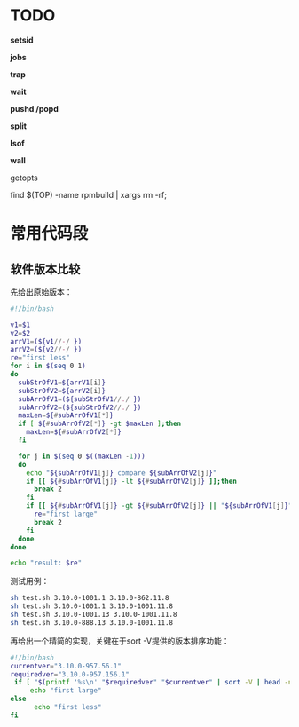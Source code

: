 # TODO

**setsid**

**jobs** 

**trap**

**wait**

**pushd /popd**

**split**

**lsof**

**wall**

getopts

find $(TOP) -name rpmbuild | xargs rm -rf;

# 常用代码段

## 软件版本比较

先给出原始版本：

```bash
#!/bin/bash

v1=$1
v2=$2
arrV1=(${v1//-/ })
arrV2=(${v2//-/ })
re="first less"
for i in $(seq 0 1)
do
  subStrOfV1=${arrV1[i]}
  subStrOfV2=${arrV2[i]}
  subArrOfV1=(${subStrOfV1//./ })
  subArrOfV2=(${subStrOfV2//./ })
  maxLen=${#subArrOfV1[*]}
  if [ ${#subArrOfV2[*]} -gt $maxLen ];then
    maxLen=${#subArrOfV2[*]}
  fi

  for j in $(seq 0 $((maxLen -1)))
  do
    echo "${subArrOfV1[j]} compare ${subArrOfV2[j]}"
    if [[ ${#subArrOfV1[j]} -lt ${#subArrOfV2[j]} ]];then
      break 2
    fi
    if [[ ${#subArrOfV1[j]} -gt ${#subArrOfV2[j]} || "${subArrOfV1[j]}" > "${subArrOfV2[j]}" ]];then
      re="first large"
      break 2
    fi
  done
done

echo "result: $re"
```

测试用例：

```bash
sh test.sh 3.10.0-1001.1 3.10.0-862.11.8
sh test.sh 3.10.0-1001.1 3.10.0-1001.11.8
sh test.sh 3.10.0-1001.13 3.10.0-1001.11.8
sh test.sh 3.10.0-888.13 3.10.0-1001.11.8
```

再给出一个精简的实现，关键在于sort -V提供的版本排序功能：

```bash
#!/bin/bash
currentver="3.10.0-957.56.1"
requiredver="3.10.0-957.156.1"
 if [ "$(printf '%s\n' "$requiredver" "$currentver" | sort -V | head -n1)" = "$requiredver" ]; then
     echo "first large"
else        
      echo "first less"
fi
```

